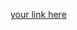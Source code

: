 [your link here](https://codesandbox.io/p/github/khushikarhana/devtown-projects/main?file=/index.html:1,1&workspaceId=8ffb4014-9f94-4448-b314-ab43e5e9d9ba)
